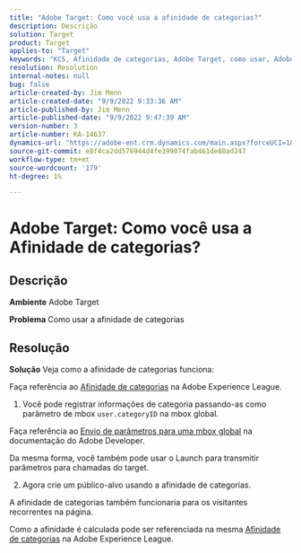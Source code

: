 ```yaml
---
title: "Adobe Target: Como você usa a afinidade de categorias?"
description: Descrição
solution: Target
product: Target
applies-to: "Target"
keywords: "KCS, Afinidade de categorias, Adobe Target, como usar, Adobe Experience League, mbox global"
resolution: Resolution
internal-notes: null
bug: false
article-created-by: Jim Menn
article-created-date: "9/9/2022 9:33:36 AM"
article-published-by: Jim Menn
article-published-date: "9/9/2022 9:47:39 AM"
version-number: 3
article-number: KA-14637
dynamics-url: "https://adobe-ent.crm.dynamics.com/main.aspx?forceUCI=1&pagetype=entityrecord&etn=knowledgearticle&id=dacf6b79-2230-ed11-9db1-0022480866ad"
source-git-commit: e8f4ca2dd578944d4fe399074fab461de88ad247
workflow-type: tm+mt
source-wordcount: '179'
ht-degree: 1%

---
```


# Adobe Target: Como você usa a Afinidade de categorias?

## Descrição


<b>Ambiente</b>
Adobe Target

<b>Problema</b>
Como usar a afinidade de categorias


## Resolução


<b>Solução</b>
Veja como a afinidade de categorias funciona:

Faça referência ao [Afinidade de categorias](https://experienceleague.adobe.com/docs/target/using/audiences/visitor-profiles/category-affinity.html?lang=en) na Adobe Experience League.

1. Você pode registrar informações de categoria passando-as como parâmetro de mbox `user.categoryID` na mbox global.

Faça referência ao [Envio de parâmetros para uma mbox global](https://docs.adobe.com/help/en/target/using/implement-target/client-side/mbox-implement/global-mbox/pass-parameters-to-global-mbox.html "Clique para seguir o link: https://docs.adobe.com/help/en/target/using/implement-target/client-side/mbox-implement/global-mbox/pass-parameters-to-global-mbox.html") na documentação do Adobe Developer.

Da mesma forma, você também pode usar o Launch para transmitir parâmetros para chamadas do target.

2. Agora crie um público-alvo usando a afinidade de categorias.

A afinidade de categorias também funcionaria para os visitantes recorrentes na página.

Como a afinidade é calculada pode ser referenciada na mesma [Afinidade de categorias](https://experienceleague.adobe.com/docs/target/using/audiences/visitor-profiles/category-affinity.html?lang=en) na Adobe Experience League.

